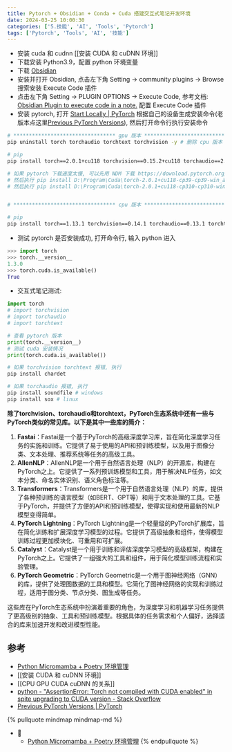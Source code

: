 ```yaml
---
title: Pytorch + Obsidian + Conda + Cuda 搭建交互式笔记开发环境
date: 2024-03-25 10:00:30
categories: ['5.技能', 'AI', 'Tools', 'Pytorch']
tags: ['Pytorch', 'Tools', 'AI', '技能']
---
```


- 安装 cuda 和 cudnn [[安装 CUDA 和 cuDNN 环境]]
- 下载安装 Python3.9，配置 python 环境变量
- 下载 [Obsidian](https://obsidian.md/download)
- 安装并打开 Obsidian, 点击左下角 Setting -> community plugins -> Browse 搜索安装 Execute Code 插件
- 点击左下角 Setting -> PLUGIN OPTIONS -> Execute Code, 参考文档: [Obsidian Plugin to execute code in a note.](https://github.com/twibiral/obsidian-execute-code) 配置 Execute Code 插件
- 安装 pytorch, 打开 [Start Locally | PyTorch](https://pytorch.org/get-started/locally/) 根据自己的设备生成安装命令(老版本点这里[Previous PyTorch Versions](https://pytorch.org/get-started/previous-versions/)), 然后打开命令行执行安装命令 
```sh
# ********************************* gpu 版本 *********************************
pip uninstall torch torchaudio torchtext torchvision -y # 删除 cpu 版本

# pip
pip install torch==2.0.1+cu118 torchvision==0.15.2+cu118 torchaudio==2.0.2+cu118 torchtext==0.15.2 torchdata==0.6.1 --extra-index-url https://download.pytorch.org/whl/cu118 -i https://pypi.tuna.tsinghua.edu.cn/simple

# 如果 pytorch 下载速度太慢, 可以先用 NDM 下载 https://download.pytorch.org/whl/cu118/torch-2.0.1+cu118-cp39-cp39-win_amd64.whl
# 然后执行 pip install D:\Program\Cuda\torch-2.0.1+cu118-cp39-cp39-win_amd64.whl
# 然后执行 pip install D:\Program\Cuda\torch-2.0.1+cu118-cp310-cp310-win_amd64.whl


# ********************************* cpu 版本 *********************************

# pip
pip install torch==1.13.1 torchvision==0.14.1 torchaudio==0.13.1 torchtext==0.14.1
```
- 测试 pytorch 是否安装成功, 打开命令行, 输入 python 进入
```python
>>> import torch
>>> torch.__version__
1.3.0
>>> torch.cuda.is_available()
True
```
- 交互式笔记测试:
```python
import torch
# import torchvision
# import torchaudio
# import torchtext

# 查看 pytorch 版本
print(torch.__version__)
# 测试 cuda 安装情况
print(torch.cuda.is_available())
```
  
```sh
# 如果 torchvision torchtext 报错, 执行
pip install chardet

# 如果 torchaudio 报错, 执行
pip install soundfile # windows
pip install sox # linux
```

**除了torchvision、torchaudio和torchtext，PyTorch生态系统中还有一些与PyTorch类似的常见库。以下是其中一些库的简介：**

1.  **Fastai**：Fastai是一个基于PyTorch的高级深度学习库，旨在简化深度学习任务的实施和训练。它提供了易于使用的API和预训练模型，以及用于图像分类、文本处理、推荐系统等任务的高级工具。    
2.  **AllenNLP**：AllenNLP是一个用于自然语言处理（NLP）的开源库，构建在PyTorch之上。它提供了一系列预训练模型和工具，用于解决NLP任务，如文本分类、命名实体识别、语义角色标注等。    
3.  **Transformers**：Transformers是一个用于自然语言处理（NLP）的库，提供了各种预训练的语言模型（如BERT、GPT等）和用于文本处理的工具。它基于PyTorch，并提供了方便的API和预训练模型，使得实现和使用最新的NLP模型变得简单。    
4.  **PyTorch Lightning**：PyTorch Lightning是一个轻量级的PyTorch扩展库，旨在简化训练和扩展深度学习模型的过程。它提供了高级抽象和组件，使得模型训练过程更加模块化、可重用和可扩展。    
5.  **Catalyst**：Catalyst是一个用于训练和评估深度学习模型的高级框架，构建在PyTorch之上。它提供了一组强大的工具和组件，用于简化模型训练流程和实验管理。    
6.  **PyTorch Geometric**：PyTorch Geometric是一个用于图神经网络（GNN）的库，提供了处理图数据的工具和模型。它简化了图神经网络的实现和训练过程，适用于图分类、节点分类、图生成等任务。    
  
这些库在PyTorch生态系统中扮演着重要的角色，为深度学习和机器学习任务提供了更高级别的抽象、工具和预训练模型。根据具体的任务需求和个人偏好，选择适合的库来加速开发和改进模型性能。
  
  
## 参考

- [Python Micromamba + Poetry 环境管理](../34423981d978e285acba77d18622f5a99ad45aeb)
- [[安装 CUDA 和 cuDNN 环境]]
- [[CPU GPU CUDA cuDNN 的关系]]
- [python - "AssertionError: Torch not compiled with CUDA enabled" in spite upgrading to CUDA version - Stack Overflow](https://stackoverflow.com/questions/57814535/assertionerror-torch-not-compiled-with-cuda-enabled-in-spite-upgrading-to-cud)
- [Previous PyTorch Versions | PyTorch](https://pytorch.org/get-started/previous-versions/)

{% pullquote mindmap mindmap-md %}
- 🔵
  - [Python Micromamba + Poetry 环境管理](../34423981d978e285acba77d18622f5a99ad45aeb)
{% endpullquote %}